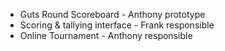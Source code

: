 * Guts Round Scoreboard - Anthony prototype
* Scoring & tallying interface - Frank responsible
* Online Tournament - Anthony responsible

